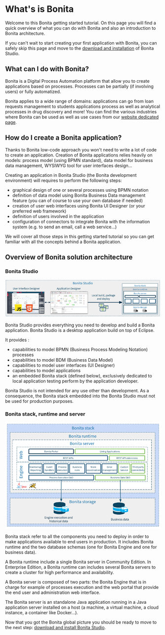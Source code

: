 # What's is Bonita

Welcome to this Bonita getting started tutorial. On this page you will find a quick overview of what you can do with Bonita and also an introduction to Bonita architecture.

If you can't wait to start creating your first application with Bonita, you can safely skip this page and move to the [download and installation](bonita-studio-download-installation.md) of Bonita Studio.

## What can I do with Bonita?

Bonita is a Digital Process Automation platform that allow you to create applications based on processes. Processes can be  partially (if involving users) or fully automatized.

Bonita applies to a wide range of domains: applications can go from loan requests management to students applications process as well as analytical processes in drug discovery and more! You can find the various industries where Bonita can be used as well as use cases from our [website dedicated page](https://www.bonitasoft.com/industries).

## How do I create a Bonita application?

Thanks to Bonita low-code approach you won't need to write a lot of code to create an application. Creation of Bonita applications relies heavily on models: process model (using BPMN standard), data model for business data management, WYSIWYG tool for user interfaces design...

Creating an application in Bonita Studio (the Bonita development environment) will requires to perform the following steps:
- graphical design of one or several processes using BPMN notation
- definition of data model using Bonita Business Data management feature (you can of course to use your own database if needed)
- creation of user web interfaces using Bonita UI Designer (or your preferred web framework)
- definition of users involved in the application
- configuration of connectors to integrate Bonita with the information system (e.g. to send an email, call a web service...)

We will cover all those steps in this getting started tutorial so you can get familiar with all the concepts behind a Bonita application.

## Overview of Bonita solution architecture

### Bonita Studio

![Bonita Studio architecture](images/getting-started-tutorial/what-is-bonita/architecture-bonita-studio.png)

Bonita Studio provides everything you need to develop and build a Bonita application. Bonita Studio is a desktop application build on top of Eclipse.

It provides :
- capabilities to model BPMN (Business Process Modeling Notation) processes
- capabilities to model BDM (Business Data Model)
- capabilities to model user interfaces (UI Designer)
- capabilities to model applications
- an embedded Bonita stack (defined below), exclusively dedicated to local application testing perform by the application developer.

Bonita Studio is not intended for any use other than development. As a consequence, the Bonita stack embedded into the Bonita Studio must not be used for production purposes.

### Bonita stack, runtime and server

![Bonita stack architecture](images/getting-started-tutorial/what-is-bonita/architecture-bonita-stack.png)

Bonita stack refer to all the components you need to deploy in order to make applications available to end users in production. It includes Bonita runtime and the two database schemas (one for Bonita Engine and one for business data).

A Bonita runtime include a single Bonita server in Community Edition. In Enterprise Edition, a Bonita runtime can includes several Bonita servers to create a cluster for high performance and availability.

A Bonita server is composed of two parts: the Bonita Engine that is in charge for example of processes execution and the web portal that provide the end user and administration web interface.

The Bonita server is an standalone Java application running in a Java application server installed on a host (a machine, a virtual machine, a cloud instance, a container like Docker…).

Now that you got the Bonita global picture you should be ready to move to the next step: [download and install Bonita Studio](bonita-studio-download-installation.md).


